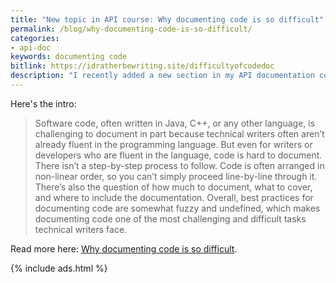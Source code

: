 ```yaml
---
title: "New topic in API course: Why documenting code is so difficult"
permalink: /blog/why-documenting-code-is-so-difficult/
categories:
- api-doc
keywords: documenting code
bitlink: https://idratherbewriting.site/difficultyofcodedoc
description: "I recently added a new section in my API documentation course on documenting code. This is an entire section that I'm building out with about 7-8 topics. The introduction is called <a href='/learnapidoc/docapis_code_difficulty.html'>Why documenting code is so difficult</a>."
---
```


Here's the intro:

> Software code, often written in Java, C++, or any other language, is challenging to document in part because technical writers often aren’t already fluent in the programming language. But even for writers or developers who are fluent in the language, code is hard to document. There isn’t a step-by-step process to follow. Code is often arranged in non-linear order, so you can’t simply proceed line-by-line through it. There’s also the question of how much to document, what to cover, and where to include the documentation. Overall, best practices for documenting code are somewhat fuzzy and undefined, which makes documenting code one of the most challenging and difficult tasks technical writers face.

Read more here: [Why documenting code is so difficult](/learnapidoc/docapis_code_difficulty.html).

{% include ads.html %}
